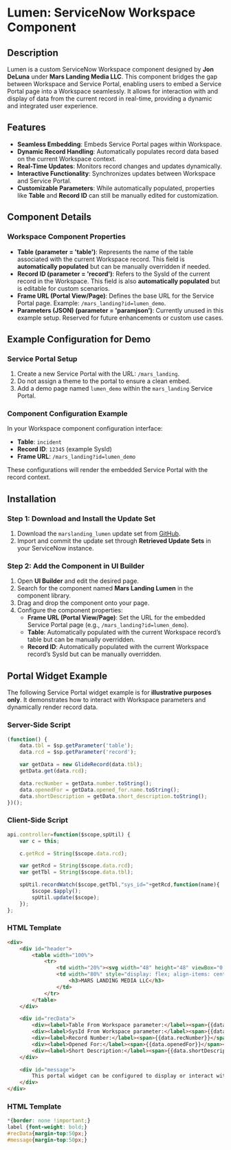 # Lumen: ServiceNow Workspace Component

## Description

Lumen is a custom ServiceNow Workspace component designed by **Jon DeLuna** under **Mars Landing Media LLC**. This component bridges the gap between Workspace and Service Portal, enabling users to embed a Service Portal page into a Workspace seamlessly. It allows for interaction with and display of data from the current record in real-time, providing a dynamic and integrated user experience.

## Features

- **Seamless Embedding**: Embeds Service Portal pages within Workspace.
- **Dynamic Record Handling**: Automatically populates record data based on the current Workspace context.
- **Real-Time Updates**: Monitors record changes and updates dynamically.
- **Interactive Functionality**: Synchronizes updates between Workspace and Service Portal.
- **Customizable Parameters**: While automatically populated, properties like **Table** and **Record ID** can still be manually edited for customization.

## Component Details

### Workspace Component Properties

- **Table (parameter = 'table')**: Represents the name of the table associated with the current Workspace record. This field is **automatically populated** but can be manually overridden if needed.
- **Record ID (parameter = 'record')**: Refers to the SysId of the current record in the Workspace. This field is also **automatically populated** but is editable for custom scenarios.
- **Frame URL (Portal View/Page)**: Defines the base URL for the Service Portal page. Example: `/mars_landing?id=lumen_demo`.
- **Parameters (JSON) (parameter = 'paramjson')**: Currently unused in this example setup. Reserved for future enhancements or custom use cases.

## Example Configuration for Demo

### Service Portal Setup
1. Create a new Service Portal with the URL: `/mars_landing`.
2. Do not assign a theme to the portal to ensure a clean embed.
3. Add a demo page named `lumen_demo` within the `mars_landing` Service Portal.

### Component Configuration Example
In your Workspace component configuration interface:
- **Table**: `incident`
- **Record ID**: `12345` (example SysId)
- **Frame URL**: `/mars_landing?id=lumen_demo`

These configurations will render the embedded Service Portal with the record context.

## Installation

### Step 1: Download and Install the Update Set
1. Download the `marslanding_lumen` update set from [GitHub](<insert_github_url_here>).
2. Import and commit the update set through **Retrieved Update Sets** in your ServiceNow instance.

### Step 2: Add the Component in UI Builder
1. Open **UI Builder** and edit the desired page.
2. Search for the component named **Mars Landing Lumen** in the component library.
3. Drag and drop the component onto your page.
4. Configure the component properties:
   - **Frame URL (Portal View/Page)**: Set the URL for the embedded Service Portal page (e.g., `/mars_landing?id=lumen_demo`).
   - **Table**: Automatically populated with the current Workspace record’s table but can be manually overridden.
   - **Record ID**: Automatically populated with the current Workspace record’s SysId but can be manually overridden.

## Portal Widget Example

The following Service Portal widget example is for **illustrative purposes only**. It demonstrates how to interact with Workspace parameters and dynamically render record data.

### Server-Side Script
```javascript
(function() {
    data.tbl = $sp.getParameter('table');
    data.rcd = $sp.getParameter('record');

    var getData = new GlideRecord(data.tbl);
    getData.get(data.rcd);

    data.recNumber = getData.number.toString();
    data.openedFor = getData.opened_for.name.toString();
    data.shortDescription = getData.short_description.toString();
})();
```
### Client-Side Script
```javascript
api.controller=function($scope,spUtil) {
    var c = this;

    c.getRcd = String($scope.data.rcd);

    var getRcd = String($scope.data.rcd);
    var getTbl = String($scope.data.tbl);

    spUtil.recordWatch($scope,getTbl,"sys_id="+getRcd,function(name){
        $scope.$apply();
        spUtil.update($scope);
    });
};
```


### HTML Template
```html
<div>
    <div id="header">
        <table width="100%">
            <tr>
                <td width="20%"><svg width="48" height="48" viewBox="0 0 64 64">...</svg></td>
                <td width="80%" style="display: flex; align-items: center; justify-content: center;">
                    <h3>MARS LANDING MEDIA LLC</h3>
                </td>
            </tr>
        </table>
    </div>

    <div id="recData">
        <div><label>Table From Workspace parameter:</label><span>{{data.tbl}}</span></div>
        <div><label>SysId From Workspace parameter:</label><span>{{data.rcd}}</span></div>
        <div><label>Record Number:</label><span>{{data.recNumber}}</span></div>
        <div><label>Opened For:</label><span>{{data.openedFor}}</span></div>
        <div><label>Short Description:</label><span>{{data.shortDescription}}</span></div>
    </div>

    <div id="message">
        This portal widget can be configured to display or interact with the workspace record data.
    </div>
</div>
```

### HTML Template
```css
*{border: none !important;}
label {font-weight: bold;}
#recData{margin-top:50px;}
#message{margin-top:50px;}
```


